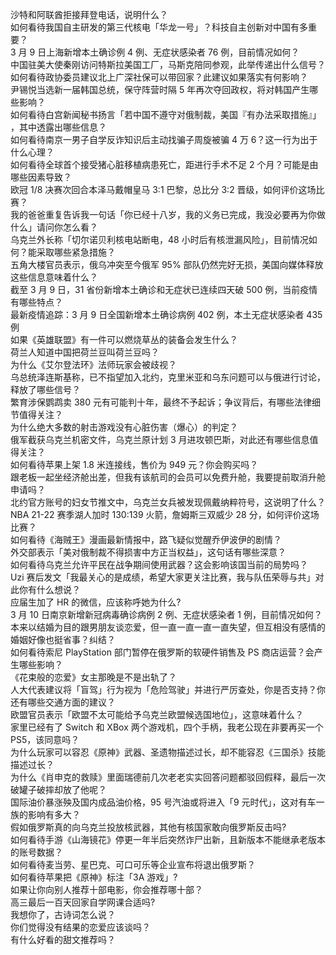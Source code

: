 沙特和阿联酋拒接拜登电话，说明什么？  
如何看待我国自主研发的第三代核电「华龙一号」？科技自主创新对中国有多重要？  
3 月 9 日上海新增本土确诊例 4 例、无症状感染者 76 例，目前情况如何？  
中国驻美大使秦刚访问特斯拉美国工厂，马斯克陪同参观，此举传递出什么信号？  
如何看待政协委员建议北上广深社保可以带回家？此建议如果落实有何影响？  
尹锡悦当选新一届韩国总统，保守阵营时隔 5 年再次夺回政权，将对韩国产生哪些影响？  
如何看待白宫新闻秘书扬言「若中国不遵守对俄制裁，美国『有办法采取措施』」 ，其中透露出哪些信息？  
如何看待南京一男子自学反诈知识后主动找骗子周旋被骗 4 万 6？这一行为出于什么心理？  
如何看待全球首个接受猪心脏移植病患死亡，距进行手术不足 2 个月？可能是由哪些因素导致？  
欧冠 1/8 决赛次回合本泽马戴帽皇马 3:1 巴黎，总比分 3:2 晋级，如何评价这场比赛？  
我的爸爸重复告诉我一句话「你已经十八岁，我的义务已完成，我没必要再为你做什么」请问你怎么看？  
乌克兰外长称「切尔诺贝利核电站断电，48 小时后有核泄漏风险」，目前情况如何？能采取哪些紧急措施？  
五角大楼官员表示，俄乌冲突至今俄军 95% 部队仍然完好无损，美国向媒体释放这些信息意味着什么？  
截至 3 月 9 日，31 省份新增本土确诊和无症状已连续四天破 500 例，当前疫情有哪些特点？  
最新疫情追踪：3 月 9 日全国新增本土确诊病例 402 例，本土无症状感染者 435 例  
如果《英雄联盟》有一件可以燃烧草丛的装备会发生什么？  
荷兰人知道中国把荷兰豆叫荷兰豆吗？  
为什么《艾尔登法环》法师玩家会被歧视？  
乌总统泽连斯基称，已不指望加入北约，克里米亚和乌东问题可以与俄进行讨论，释放了哪些信号？  
繁育涉保鹦鹉卖 380 元有可能判十年，最终不予起诉；争议背后，有哪些法律细节值得关注？  
为什么绝大多数的射击游戏没有心脏伤害（爆心）的判定？  
俄军截获乌克兰机密文件，乌克兰原计划 3 月进攻顿巴斯，对此还有哪些信息值得关注？  
如何看待苹果上架 1.8 米连接线，售价为 949 元？你会购买吗？  
跟老板一起坐经济舱出差，但我有该航司的会员可以免费升舱，我要提前取消升舱申请吗？  
北约官方账号的妇女节推文中，乌克兰女兵被发现佩戴纳粹符号，这说明了什么？  
NBA 21-22 赛季湖人加时 130:139 火箭，詹姆斯三双威少 28 分，如何评价这场比赛？  
如何看待《海贼王》漫画最新情报中，路飞疑似觉醒乔伊波伊的剧情？  
外交部表示「美对俄制裁不得损害中方正当权益」，这句话有哪些深意？  
如何看待乌克兰允许平民在战争期间使用武器？这会影响该国当前的局势吗？  
Uzi 赛后发文「我最关心的是成绩，希望大家更关注比赛，我与队伍荣辱与共」对此你有什么想说？  
应届生加了 HR 的微信，应该称呼她为什么?  
3 月 10 日南京新增新冠病毒确诊病例 2 例、无症状感染者 1 例，目前情况如何？  
本来以结婚为目的跟男朋友谈恋爱，但一直一直一直一直失望，但互相没有感情的婚姻好像也挺省事？纠结？  
如何看待索尼 PlayStation 部门暂停在俄罗斯的软硬件销售及 PS 商店运营？会产生哪些影响？  
《花束般的恋爱》女主那晚是不是出轨了？  
人大代表建议将「盲驾」行为视为「危险驾驶」并进行严厉查处，你是否支持？你还有哪些交通方面的建议？  
欧盟官员表示「欧盟不太可能给予乌克兰欧盟候选国地位」，这意味着什么？  
家里已经有了 Switch 和 XBox 两个游戏机，四个手柄，我老公现在非要再买一个 PS5，该同意吗？  
为什么玩家可以容忍《原神》武器、圣遗物描述过长，却不能容忍《三国杀》技能描述过长？  
为什么《肖申克的救赎》里面瑞德前几次老老实实回答问题都驳回假释，最后一次破罐子破摔却放了他呢？  
国际油价暴涨殃及国内成品油价格，95 号汽油或将进入「9 元时代」，这对有车一族的影响有多大？  
假如俄罗斯真的向乌克兰投放核武器，其他有核国家敢向俄罗斯反击吗?  
如何看待手游《山海镜花》停更一年半后突然诈尸出新，且新版本不能继承老版本的账号数据？  
如何看待麦当劳、星巴克、可口可乐等企业宣布将退出俄罗斯？  
如何看待苹果把《原神》标注「3A 游戏」?  
如果让你向别人推荐十部电影，你会推荐哪十部？  
高三最后一百天回家自学网课合适吗?  
我想你了，古诗词怎么说？  
你们觉得没有结果的恋爱应该谈吗？  
有什么好看的甜文推荐吗？  
